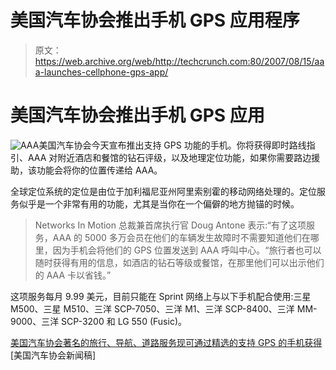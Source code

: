 # 美国汽车协会推出手机 GPS 应用程序

> 原文：<https://web.archive.org/web/http://techcrunch.com:80/2007/08/15/aaa-launches-cellphone-gps-app/>

# 美国汽车协会推出手机 GPS 应用

![AAA](img/d14224c4d515a68e510ba17ae80ead62.png)美国汽车协会今天宣布推出支持 GPS 功能的手机。你将获得即时路线指引、AAA 对附近酒店和餐馆的钻石评级，以及地理定位功能，如果你需要路边援助，该功能会将你的位置传递给 AAA。

全球定位系统的定位是由位于加利福尼亚州阿里索别霍的移动网络处理的。定位服务似乎是一个非常有用的功能，尤其是当你在一个偏僻的地方抛锚的时候。

> Networks In Motion 总裁兼首席执行官 Doug Antone 表示:“有了这项服务，AAA 的 5000 多万会员在他们的车辆发生故障时不需要知道他们在哪里，因为手机会将他们的 GPS 位置发送到 AAA 呼叫中心。“旅行者也可以随时获得有用的信息，如酒店的钻石等级或餐馆，在那里他们可以出示他们的 AAA 卡以省钱。”

这项服务每月 9.99 美元，目前只能在 Sprint 网络上与以下手机配合使用:三星 M500、三星 M510、三洋 SCP-7050、三洋 M1、三洋 SCP-8400、三洋 MM-9000、三洋 SCP-3200 和 LG 550 (Fusic)。

[美国汽车协会著名的旅行、导航、道路服务现可通过精选的支持 GPS 的手机获得](https://web.archive.org/web/20201123195657/http://www.aaanewsroom.net/Main/Default.asp?CategoryID=4&ArticleID=557)[美国汽车协会新闻稿]